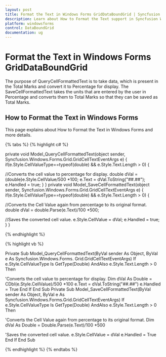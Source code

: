 ```yaml
---
layout: post
title: Format the Text in Windows Forms GridDataBoundGrid | Syncfusion
description: Learn about How to Format the Text support in Syncfusion Windows Forms GridDataBoundGrid(Classic) control and more details.
platform: windowsforms
control: DataBoundGrid
documentation: ug
---
```


# Format the Text in Windows Forms GridDataBoundGrid

The purpose of QueryCellFormattedText is to take data, which is present in the Total Marks and convert it to Percentage for display. The SaveCellFormattedText takes the units that are entered by the user in Percentage and converts them to Total Marks so that they can be saved as Total Marks.

## How to Format the Text in Windows Forms

This page explains about How to Format the Text in Windows Forms and more details.

{% tabs %}
{% highlight c# %}

private void Model_QueryCellFormattedText(object sender, Syncfusion.Windows.Forms.Grid.GridCellTextEventArgs e)
{
   if(e.Style.CellValueType==typeof(double) && e.Style.Text.Length > 0)
   {
   
//Converts the cell value to percentage for display.
       double dVal = (double)e.Style.CellValue/500 *100; 
       e.Text = dVal.ToString("##.##"); 
       e.Handled = true;
   }
}
private void Model_SaveCellFormattedText(object sender, Syncfusion.Windows.Forms.Grid.GridCellTextEventArgs e)
{
   if(e.Style.CellValueType==typeof(double) && e.Style.Text.Length > 0)
   {

//Converts the Cell Value again from percentage to its original format.
       double dVal = double.Parse(e.Text)/100 *500;

//Saves the converted cell value.
       e.Style.CellValue = dVal; 
       e.Handled = true;
   }
}

{% endhighlight %}

{% highlight vb %}

Private Sub Model_QueryCellFormattedText(ByVal sender As Object, ByVal e As Syncfusion.Windows.Forms. 
Grid.GridCellTextEventArgs)
If e.Style.CellValueType Is GetType(Double) AndAlso e.Style.Text.Length > 0 Then

'Converts the cell value to percentage for display.
Dim dVal As Double = CDbl(e.Style.CellValue)/500 *100
e.Text = dVal.ToString("##.##")
e.Handled = True
End If
End Sub
Private Sub Model_SaveCellFormattedText(ByVal sender As Object, ByVal e As Syncfusion.Windows.Forms.Grid.GridCellTextEventArgs)
If e.Style.CellValueType Is GetType(Double) AndAlso e.Style.Text.Length > 0 Then

'Converts the Cell Value again from percentage to its original format.
Dim dVal As Double = Double.Parse(e.Text)/100 *500

'Saves the converted cell value.
e.Style.CellValue = dVal
e.Handled = True
End If
End Sub

{% endhighlight %}
{% endtabs %}
